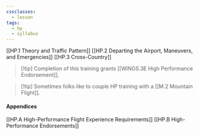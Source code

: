 ```yaml
---
cssclasses:
  - lesson
tags:
  - hp
  - syllabus
---
```


[[HP.1 Theory and Traffic Pattern]]
[[HP.2 Departing the Airport, Maneuvers, and Emergencies]]
[[HP.3 Cross-Country]]

> [!tip] Completion of this training grants [[WINGS.3E High Performance Endorsement]].

> [!tip] Sometimes folks like to couple HP training with a [[M.2 Mountain Flight]].

#### Appendices
[[HP.A High-Performance Flight Experience Requirements]]
[[HP.B High-Performance Endorsements]]
